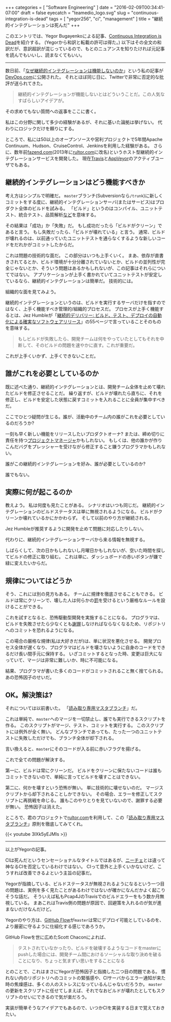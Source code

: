 +++
categories = [ "Software Engineering" ]
date = "2016-02-09T00:34:41-07:00"
draft = false
eyecatch = "teamedio_logo.svg"
slug = "continuous-integration-is-dead"
tags = [ "yegor256", "ci", "management" ]
title = "継続的インテグレーションは死んだ"
+++

このエントリでは、Yegor Bugayenkoによる記事、[Continuous Integration is Dead](http://www.yegor256.com/2014/10/08/continuous-integration-is-dead.html)を紹介する。
(Yegorから和訳と転載の許可は得た。)
以下はその全文の和訳だが、意訳超訳が混じっているので、もとのニュアンスを知りたければ元記事を読んでもいいし、読まなくてもいい。

----------------
数日前、「[なぜ継続的インテグレーションは機能しないのか](http://devops.com/blogs/continuous-integration-doesnt-work/)」という私の記事が[DevOps.com](http://www.devops.com/)に公開された。
それとほぼ同じ日に、Twitterで非常に否定的な批評が送られてきた。

> 継続的インテグレーションが機能しないとはどういうことだ。この人気なすばらしいアイデアが。

その求めてもない質問への返事をここに書く。

私はこの分野に関して多少の経験があるが、それに基いた論拠は挙げない。
代わりにロジックだけを頼りにする。

ところで、私には50以上のオープンソースや営利プロジェクトで5年間Apache Continuum、Hudson、CruiseControl、Jenkinsを利用した経験がある。
さらに、数年前[fazend.com](http://www.fazend.com/)(2013年に[rultor.com](http://www.rultor.com/)に改名)というホスト型継続的インテグレーションサービスを開発した。
現在[Travis](http://www.travis-ci.org/)と[AppVeyor](http://www.appveyor.com/)のアクティブユーザでもある。

## 継続的インテグレーションはどう機能すべきか
考え方はシンプルで明確だ。
`master`ブランチ(Subversionなら`/trunk`)に新しくコミットをする度に、継続的インテグレーションサーバ(またはサービス)はプロダクト全体のビルドを試みる。
「ビルド」というのはコンパイル、ユニットテスト、統合テスト、品質解析[など](http://www.yegor256.com/2014/06/21/casperjs-with-maven.html)を意味する。

その結果は「成功」か「失敗」だ。
もし成功だったら「ビルドがクリーン」であると言う。
もし失敗だったら、「ビルドが壊れている」と言う。
通常、ビルドが壊れるのは、以前通っていたユニットテストを通らなくするような新しいコードをだれかがコミットしたからだ。

これは問題の技術的な面だ。
この部分はいつも上手くいく。
まあ、依存が直書きされてるとか、ビルド環境が十分分離されていないとか、ビルドの並列性が完全じゃないとか、そういう問題はあるかもしれないが、この記事はそれらについてではない。
アプリケーションが上手く書かれていてユニットテストが安定しているなら、継続的インテグレーションは簡単だ。
技術的には。

組織的な面を見てみよう。

継続的インテグレーションというのは、ビルドを実行するサーバだけを指すのではなく、上手く機能すべき管理的/組織的プロセスだ。
プロセスが上手く機能するとは、Jez Humbleが「[継続的デリバリー: ビルド、テスト、デプロイの自動化による確実なソフトウェアリリース](http://www.amazon.com/gp/product/0321601912/ref=as_li_tl?ie=UTF8&camp=1789&creative=390957&creativeASIN=0321601912&linkCode=as2&tag=yegor256com-20&linkId=GKWBKGZUJGJLFMHE)」の55ページで言っていることそのものを意味する。

> もしビルドが失敗したら、開発チームは何をやっていたとしてもそれを中断して、そのビルドの問題を速やかに直す。これが重要だ。

これが上手くいかず、上手くできないことだ。

## 誰がこれを必要としているのか
既に述べた通り、継続的インテグレーションとは、開発チーム全体を止めて壊れたビルドを修正させることだ。
繰り返すが、ビルドが壊れたら直ちに、それを修正し、ビルドを安定した状態に戻すコミットを入れることに全員が集中すべきだ。

ここでひとつ疑問が生じる。誰が、活動中のチーム内の誰がこれを必要としているのだろうか?

一刻も早く新しい機能をリリースしたいプロダクトオーナ?
または、締め切りに責任を持つ[プロジェクトマネージャ](http://www.yegor256.com/2015/09/22/micromanagement.html)かもしれない。
もしくは、他の誰かが作りこんだバグをプレッシャーを受けながら修正すること嫌うプログラマかもしれない。

誰がこの継続的インテグレーションを好み、誰が必要としているのか?

誰でもない。

## 実際に何が起こるのか
教えよう。
私は何度も見たことがある。
シナリオはいつも同じだ。
継続的インテグレーションのビルドステータスは単に無視されるようになる。
ビルドがクリーンか壊れているかにかかわらず。
そして以前のやり方が継続される。

Jez Humbleが推奨するように開発を止めて問題に対応したりしない。

代わりに、継続的インテグレーションサーバから来る情報を無視する。

しばらくして、次の日かもしれないし月曜日かもしれないが、空いた時間を探してビルドの修正に取り組む。
これは単に、ダッシュボードの赤いボタンが嫌で緑に変えたいからだ。

## 規律についてはどうか
そう、これには別の見方もある。
チームに規律を徹底させることもできる。
ビルドは常にクリーンで、壊した人は何らかの[罰](http://www.yegor256.com/2016/01/05/how-to-punish-employees.html)を受けるという厳格なルールを設けることができる。

これを試すとなると、恐怖駆動型開発を実施することになる。
プログラマは、ビルドを失敗させたら少なくとも[謝罪](http://programmers.stackexchange.com/questions/79041)しなければならなくなるため、リポジトリへのコミットを恐れるようになる。

この場合の厳格な規律(私は大好きだが)は、単に状況を悪化させる。
開発プロセス全体が遅くなり、プログラマはビルドを壊さないように自身のコードをできるだけ長い間手元に保持する。
いざコミットするとなった時、変更は巨大になっていて、マージは非常に難しいか、時に不可能になる。

結果、プログラマが書いた多くのコードがコミットされること無く捨てられる。
あの恐怖因子のせいだ。

## OK。解決策は?
それについては以前書いた。
「[読み取り専用マスタブランチ](http://www.yegor256.com/2014/07/21/read-only-master-branch.html)」だ。

これは単純で、`master`へのマージを一切禁止し、誰でも実行できるスクリプトを作る。
このスクリプトがマージ、テスト、コミットを実行する。
このスクリプトには例外が全く無い。
どんなブランチであっても、たった一つのユニットテストに失敗しただけでも、ブランチ全体が却下される。

言い換えると、`master`にそのコードが入る前に赤いフラグを揚げる。

これで全ての問題が解決する。

第一に、ビルドは常にクリーンだ。
ビルドをクリーンに保たないコードは誰もコミットできないので、単純に言ってビルドを壊すことはできない。

第二に、何かを壊すという恐怖が無い。
単に技術的に壊せないのだ。
マージスクリプトから却下されることしかできない。
その場合、エラーを修正してスクリプトに再挑戦を命じる。
誰もこのやりとりを見ていないので、謝罪する必要が無い。
恐怖因子は消えた。

ところで、君のプロジェクトで[rultor.com](http://www.rultor.com/)を利用して、この「[読み取り専用マスタブランチ](http://www.yegor256.com/2014/07/21/read-only-master-branch.html)」原則を徹底してみてくれ。

{{< youtube 3IXk5yEJMIs >}}

----------------

以上がYegorの記事。

CIは死んだというセンセーショナルなタイトルではあるが、[ニーチェ](https://ja.wikipedia.org/wiki/%E7%A5%9E%E3%81%AF%E6%AD%BB%E3%82%93%E3%81%A0)とは違って神なるCIを否定しているわけではない。
CIって意外と上手くいかないけど、こうすれば改善できるよという主旨の記事だ。

Yegorが指摘している、ビルドステータスが無視されるようになるという一つ目の問題は、実例を多く見たことがあるわけではないが確かになんだかよく起こりそうな話だ。
そういえば私もPcap4JのTravisでのビルドエラーをもう数か月無視している。
まあこれはTravis側の問題が原因で、回避策を入れるのが気が進まないだけなんだけど。

Yegorのやり方は、[GitHub Flow](https://gist.github.com/juno/3112343)が`master`は常にデプロイ可能としているのを、より厳密に守るように仕組化する感じであろうか。

GitHub Flowを世に広めたScott Chaconによれば、

>  テストされていなかったり、ビルドを破壊するようなコードをmasterにpushした場合には、開発チーム間におけるソーシャルな取り決めを破ることになり、ちょっと気まずい思いをすることになる

とのことで、これはまさにYegorが恐怖因子と指摘した二つ目の問題である。
慣れない内のリポジトリへのコミットの緊張感や、CIサーバからエラー通知が来た時の焦燥感は、多くの人のストレスになっているんじゃないだろうか。
`master`の更新をスクリプトに任せてしまえば、それでなおビルドが壊れたとしてもスクリプトのせいにできるので気が楽だろう。

実装が簡単そうなアイデアでもあるので、いつかCIを実装する日まで覚えておきたい。
